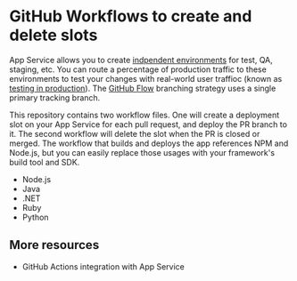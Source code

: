 # GitHub Workflows to create and delete slots

App Service allows you to create [indpendent environments](https://docs.microsoft.com/en-us/azure/app-service/deploy-staging-slots) for test, QA, staging, etc. You can route a percentage of production traffic to these environments to test your changes with real-world user traffioc (known as [testing in production](https://medium.com/@copyconstruct/testing-in-production-the-safe-way-18ca102d0ef1)). The [GitHub Flow](https://guides.github.com/introduction/flow/) branching strategy uses a single primary tracking branch.

This repository contains two workflow files. One will create a deployment slot on your App Service for each pull request, and deploy the PR branch to it. The second workflow will delete the slot when the PR is closed or merged. The workflow that builds and deploys the app references NPM and Node.js, but you can easily replace those usages with your framework's build tool and SDK.

  - Node.js
  - Java
  - .NET
  - Ruby
  - Python

## More resources

- GitHub Actions integration with App Service
